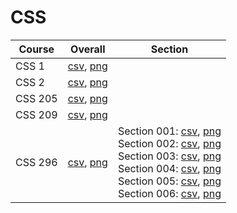 # CSS

| Course | Overall | Section |
| ------ | ------- | ------- |
| CSS 1 | [csv](https://github.com/UCSD-Historical-Enrollment-Data/2024Winter/blob/main/overall/CSS%201.csv), [png](https://raw.githubusercontent.com/UCSD-Historical-Enrollment-Data/2024Winter/main/plot_overall/CSS%201.png) |  |
| CSS 2 | [csv](https://github.com/UCSD-Historical-Enrollment-Data/2024Winter/blob/main/overall/CSS%202.csv), [png](https://raw.githubusercontent.com/UCSD-Historical-Enrollment-Data/2024Winter/main/plot_overall/CSS%202.png) |  |
| CSS 205 | [csv](https://github.com/UCSD-Historical-Enrollment-Data/2024Winter/blob/main/overall/CSS%20205.csv), [png](https://raw.githubusercontent.com/UCSD-Historical-Enrollment-Data/2024Winter/main/plot_overall/CSS%20205.png) |  |
| CSS 209 | [csv](https://github.com/UCSD-Historical-Enrollment-Data/2024Winter/blob/main/overall/CSS%20209.csv), [png](https://raw.githubusercontent.com/UCSD-Historical-Enrollment-Data/2024Winter/main/plot_overall/CSS%20209.png) |  |
| CSS 296 | [csv](https://github.com/UCSD-Historical-Enrollment-Data/2024Winter/blob/main/overall/CSS%20296.csv), [png](https://raw.githubusercontent.com/UCSD-Historical-Enrollment-Data/2024Winter/main/plot_overall/CSS%20296.png) | Section 001: [csv](https://github.com/UCSD-Historical-Enrollment-Data/2024Winter/blob/main/section/CSS%20296_001.csv), [png](https://raw.githubusercontent.com/UCSD-Historical-Enrollment-Data/2024Winter/main/plot_section/CSS%20296_001.png)<br>Section 002: [csv](https://github.com/UCSD-Historical-Enrollment-Data/2024Winter/blob/main/section/CSS%20296_002.csv), [png](https://raw.githubusercontent.com/UCSD-Historical-Enrollment-Data/2024Winter/main/plot_section/CSS%20296_002.png)<br>Section 003: [csv](https://github.com/UCSD-Historical-Enrollment-Data/2024Winter/blob/main/section/CSS%20296_003.csv), [png](https://raw.githubusercontent.com/UCSD-Historical-Enrollment-Data/2024Winter/main/plot_section/CSS%20296_003.png)<br>Section 004: [csv](https://github.com/UCSD-Historical-Enrollment-Data/2024Winter/blob/main/section/CSS%20296_004.csv), [png](https://raw.githubusercontent.com/UCSD-Historical-Enrollment-Data/2024Winter/main/plot_section/CSS%20296_004.png)<br>Section 005: [csv](https://github.com/UCSD-Historical-Enrollment-Data/2024Winter/blob/main/section/CSS%20296_005.csv), [png](https://raw.githubusercontent.com/UCSD-Historical-Enrollment-Data/2024Winter/main/plot_section/CSS%20296_005.png)<br>Section 006: [csv](https://github.com/UCSD-Historical-Enrollment-Data/2024Winter/blob/main/section/CSS%20296_006.csv), [png](https://raw.githubusercontent.com/UCSD-Historical-Enrollment-Data/2024Winter/main/plot_section/CSS%20296_006.png) |
